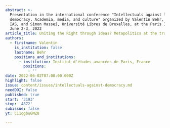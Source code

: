 ```yaml
---
abstract: >-
  Presentation in the international conference "Intellectuals against liberal
  democracy. Academia, media, and culture" organized by Valentin Behr, Paris
  IAS, and Simon Massei, Université Libres de Bruxelles, at the Paris IAS, on
  June 2-3, 2022
article_title: Uniting the Right through ideas? Metapolitics at the transnational level
authors:
  - firstname: Valentin
    is_institution: false
    lastname: Behr
    positions_and_institutions:
      - institution: Institut d'études avancées de Paris, France
        positions:
          - ''
date: 2022-06-02T07:00:00.000Z
highlight: false
issue: content/issues/intellectuals-against-democracy.md
needDOI: false
published: true
start: '3193'
stop: '4872'
subissue: false
yt: C11qgbuGMZ8

---
```

<Youtube yt="C11qgbuGMZ8" caption="Uniting the Right through ideas? Metapolitics at the transnational level" start="3193" stop="4872"></Youtube>
